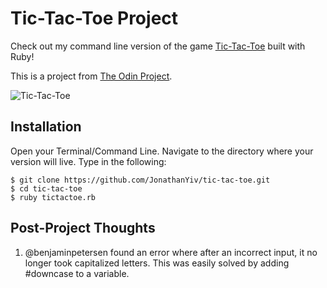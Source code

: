 # Tic-Tac-Toe Project

Check out my command line version of the game [Tic-Tac-Toe](https://en.wikipedia.org/wiki/Tic-tac-toe) built with Ruby!

This is a project from [The Odin Project](https://www.theodinproject.com/courses/ruby-programming/lessons/oop).

![Tic-Tac-Toe](https://opengameart.org/sites/default/files/board_0.png)

## Installation
Open your Terminal/Command Line. Navigate to the directory where your version will live. Type in the following:
```
$ git clone https://github.com/JonathanYiv/tic-tac-toe.git
$ cd tic-tac-toe
$ ruby tictactoe.rb
```

## Post-Project Thoughts

1. @benjaminpetersen found an error where after an incorrect input, it no longer took capitalized letters. This was easily solved by adding #downcase to a variable.
